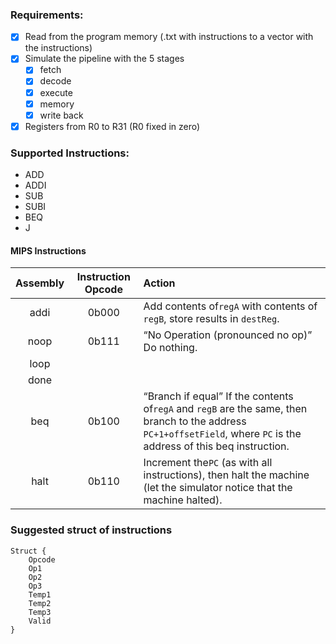 ### Requirements:

* [X] Read from the program memory (.txt with instructions to a vector with the instructions)
* [X] Simulate the pipeline with the 5 stages
  * [X] fetch
  * [X] decode
  * [X] execute
  * [X] memory
  * [X] write back
* [X] Registers from R0 to R31 (R0 fixed in zero)

### Supported Instructions:
- ADD
- ADDI
- SUB
- SUBI
- BEQ
- J

#### MIPS Instructions


| Assembly | Instruction Opcode | Action                                                                                                                                                                  |
| :--------: | :------------------: | :------------------------------------------------------------------------------------------------------------------------------------------------------------------------ |
|   addi   |       0b000       | Add contents of`regA` with contents of `regB`, store results in `destReg`.                                                                                              |
|   noop   |       0b111       | “No Operation (pronounced no op)” Do nothing.                                                                                                                         |
|   loop   |                   |                                                                                                                                                                         |
|   done   |                   |                                                                                                                                                                         |
|   beq   |       0b100       | “Branch if equal” If the contents of`regA` and `regB` are the same, then branch to the address `PC+1+offsetField`, where `PC` is the address of this beq instruction. |
|   halt   |       0b110       | Increment the`PC` (as with all instructions), then halt the machine (let the simulator notice that the machine halted).                                                 |

### Suggested struct of instructions
```
Struct {
    Opcode
    Op1
    Op2
    Op3
    Temp1
    Temp2
    Temp3
    Valid
}
```
